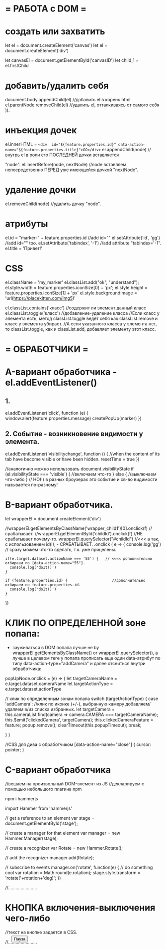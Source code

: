 # = РАБОТА с DOM =


# создать или захватить
let el = document.createElement('canvas')
let el = document.createElement('div')

let canvasEl = document.getElementById('canvasID')
let child_1 = el.firstChild


# добавить/удалить себя
document.body.appendChild(el)     //добавить el в корень html.
el.parentNode.removeChild(el)    //удалить el, отталкиваясь от самого себя   )).


# инъекция дочек
el.innerHTML = `<div  id="${feature.properties.id}" data-action-name="${feature.properties.title}">GO</div>`
el.appendChild(node)    //внутрь el в роли его ПОСЛЕДНЕЙ  дочки вставляется <div> "node".
el.insertBefore(node, nextNode)   //node вставляем непосредственно ПЕРЕД  уже имеющейся дочкой "nextNode".


# удаление дочки
el.removeChild(node)    //удалить дочку "node".



# атрибуты
el.id = "marker-" + feature.properties.id      //add id=""
el.setAttribute('id', 'gg')  //add id="" too.
el.setAttribute('tabindex', '-1')  //add attribute "tabindex='-1".
el.title = 'Привет!'


# CSS
el.className = 'my_marker'
el.classList.add("ok", "understand");
el.style.width = feature.properties.iconSize[0] + 'px';
el.style.height = feature.properties.iconSize[1] + 'px'
el.style.backgroundImage = 'url(https://placekitten.com/img5)'

el.classList.contains('класс')        //содержит ли элемент данный класс
el.classList.toggle('класс')     //добавление-удаление класса
//Если класс у элемента есть, метод classList.toggle ведёт себя как classList.remove и класс у элемента убирает.
//А если указанного класса у элемента нет, то classList.toggle, как и classList.add, добавляет элементу этот класс.





# = ОБРАБОТЧИКИ =

# A-вариант обработчика - el.addEventListener()
## 1.
el.addEventListener('click', function (e) {
  window.alert(feature.properties.message)
  createPopUp(marker)
})


## 2. Событие - возникновение видимости у элемента.
el.addEventListener('visibilitychange', function () {   //when the content of its tab have become visible or have been hidden.
   resetTime = true
})

//аналогично можно использовать document.visibilityState
if (el.visibilityState === 'visible') {
    //включаем что-то
} else {
    //выключаем что-либо
}
// НО(!) в разных броузерах это событие и св-во видимости называется по-разному!




# B-вариант обработчика.
let wrapperEl = document.createElement('div')

//wrapperEl.getElementsByClassName('wrapper_child1')[0].onclick(f)   //срабатывает.
//wrapperEl.getElementById('childId').onclick(f)              //НЕ срабатывает почему-то.
wrapperEl.querySelector("#childId")                 //<<< а так, с использованием id(!), - СРАБАТЫВАЕТ.
  .onclick ( e => {
    console.log('gg')                               // сразу можем что-то сделать, т.к. уже прицелены.

    if(e.target.dataset.actionName === '55') {   // <<<< дополнительно отбираем по [data-action-name="55"].
      console.log('doIt()')
    }

    if (feature.properties.id) {                    //дополнительно отбираем по feature.properties.id.
      console.log('doIt()')
    }
  })



# КЛИК ПО ОПРЕДЕЛЕННОЙ зоне попапа:
- зауживаться в DOM попапа лучше не by wrapperEl.getElementsByClassName() or wrapperEl.querySelector(),
а лучше в целевом теге у попапа прописать еще один data-атрибут по типу data-action-type="addCamera"
и далее отсеиться внутри обработчика:

popUpNode.onclick = (e) => {
  let targetCameraName = e.target.dataset.cameraName
  let targetActionType = e.target.dataset.actionType

  // клик по определенным зонам попапа
  switch (targetActionType) {
    case 'addCamera':    //клик по иконке (+/-), выбранную камеру добавляем/удаляем в/из списка избранных.
      let targetCamera = this.cameraList.find(camera => camera.CAMERA === targetCameraName);
      this.$emit('clickedCamera', targetCamera);
      this.clickedCameraFeature = feature;
      popup.remove();
      clearTimeout(this.popupTimeout);
      break;

  }
}


//CSS для дива с обработчиком
[data-action-name="close"] {
   cursor: pointer;
 }




# C-вариант обработчика
//вешаем на произвольный DOM-элемент из JS
//декларируем с помощью небольшого плагина npm

npm i hammerjs

import Hammer from 'hammerjs'

// get a reference to an element
var stage = document.getElementById('stage');

// create a manager for that element
var manager = new Hammer.Manager(stage);

// create a recognizer
var Rotate = new Hammer.Rotate();

// add the recognizer
manager.add(Rotate);

// subscribe to events
manager.on('rotate', function(e) {
  // do something cool
  var rotation = Math.round(e.rotation);
  stage.style.transform = 'rotate('+rotation+'deg)';
})


//.......................
# КНОПКА включения-выключения чего-либо
<button id="pause"></button>  //текст на кнопке задается в CSS.

<script>
var pauseButton = document.getElementById('pause')

pauseButton.addEventListener('click', function () {
  pauseButton.classList.toggle('go')   //присуждение-отмена класса для элемента. Меняем надпись на кнопке.
  
  if (pauseButton.classList.contains('go')) {
     //включаем что-то
  } else {
     //выключаем что-либо
  }
})


</script>
<style>
button {
  position: absolute;
  margin: 20px;
}
#pause::after {
  content: 'Пауза';   //текст на кнопке
}
#pause.go::after {
  content: 'Go';
}
</style>

//.......................


















